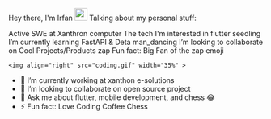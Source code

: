 Hey there, I'm Irfan <img src="https://media.giphy.com/media/hvRJCLFzcasrR4ia7z/giphy.gif" width="25px">
Talking about my personal stuff:     

 Active SWE at Xanthron
    computer The tech I'm interested in flutter 
    seedling I’m currently learning FastAPI & Deta
    man_dancing I’m looking to collaborate on Cool Projects/Products
    zap Fun fact: Big Fan of the zap emoji
    
    <img align="right" src="coding.gif" width="35%" >

- 🔭 I’m currently working at xanthon e-solutions
- 👯 I’m looking to collaborate on open source project          
- 💬 Ask me about flutter, mobile development, and chess :joy:
- ⚡ Fun fact: Love Coding Coffee Chess


<!-- To view a live example, [click here]
 -->
